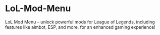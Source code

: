 # LoL-Mod-Menu
LoL Mod Menu – unlock powerful mods for League of Legends, including features like aimbot, ESP, and more, for an enhanced gaming experience!
